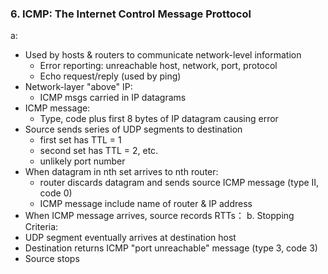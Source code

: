 ### 6. ICMP: The Internet Control Message Prottocol 
a:
* Used by hosts & routers to communicate network-level information
  * Error reporting: unreachable host, network, port, protocol
  * Echo request/reply (used by ping)
* Network-layer "above" IP: 
  * ICMP msgs carried in IP datagrams
* ICMP message:
  * Type, code plus first 8 bytes of IP datagram causing error
* Source sends series of UDP segments to destination
  * first set has TTL = 1
  * second set has TTL = 2, etc.
  * unlikely port number
* When datagram in nth set arrives to nth router:
  * router discards datagram and sends source ICMP message (type II, code 0)
  * ICMP message include name of router & IP address
* When ICMP message arrives, source records RTTs：
b. Stopping Criteria:
* UDP segment eventually arrives at destination host
* Destination returns ICMP "port unreachable" message (type 3, code 3)
* Source stops
